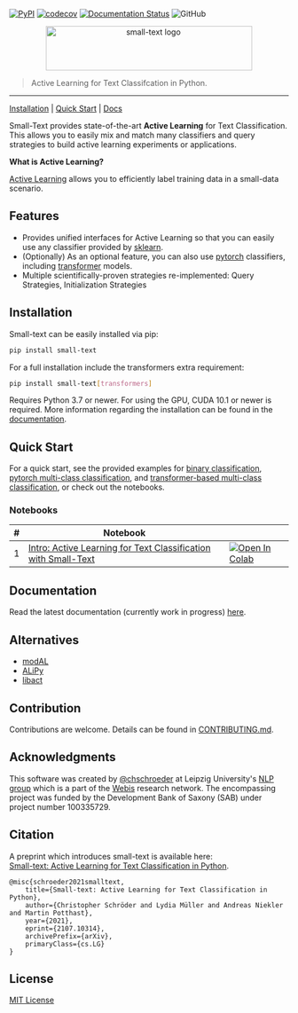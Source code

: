 [![PyPI](https://img.shields.io/pypi/v/small-text)](https://pypi.org/project/small-text/)
[![codecov](https://codecov.io/gh/webis-de/small-text/branch/master/graph/badge.svg?token=P86CPABQOL)](https://codecov.io/gh/webis-de/small-text)
[![Documentation Status](https://readthedocs.org/projects/small-text/badge/?version=latest)](https://small-text.readthedocs.io/en/latest/?badge=latest) 
![GitHub](https://img.shields.io/github/license/webis-de/small-text)


<p align="center">
<img width="372" height="80" src="https://raw.githubusercontent.com/webis-de/small-text/master/docs/_static/small-text-logo.png" alt="small-text logo" />
</p>

> Active Learning for Text Classifcation in Python.
<hr>

[Installation](#installation) | [Quick Start](#quick-start) | [Docs](https://small-text.readthedocs.io/en/latest/)


Small-Text provides state-of-the-art **Active Learning** for Text Classification. 
This allows you to easily mix and match many classifiers and query strategies 
to build active learning experiments or applications.

**What is Active Learning?**

[Active Learning](https://en.wikipedia.org/wiki/Active_learning_(machine_learning)) allows you to efficiently label training data in a small-data scenario.


## Features

- Provides unified interfaces for Active Learning so that you can easily use any classifier provided by [sklearn](https://scikit-learn.org/).
- (Optionally) As an optional feature, you can also use [pytorch](https://pytorch.org/) classifiers, including [transformer](https://github.com/huggingface/transformers) models.
- Multiple scientifically-proven strategies re-implemented: Query Strategies, Initialization Strategies

## Installation

Small-text can be easily installed via pip:

```bash
pip install small-text
```

For a full installation include the transformers extra requirement:

```bash
pip install small-text[transformers]
```

Requires Python 3.7 or newer. For using the GPU, CUDA 10.1 or newer is required. 
More information regarding the installation can be found in the 
[documentation](https://small-text.readthedocs.io/en/latest/install.html).


## Quick Start

For a quick start, see the provided examples for [binary classification](examples/code/binary_classification.py), 
[pytorch multi-class classification](examples/code/pytorch_multiclass_classification.py), and 
[transformer-based multi-class classification](examples/code/transformers_multiclass_classification.py), 
or check out the notebooks.

### Notebooks

| # | Notebook | |
| --- | -------- | --- |
| 1 | [Intro: Active Learning for Text Classification with Small-Text](examples/notebooks/01-active-learning-for-text-classification-with-small-text-intro.ipynb) | [![Open In Colab](https://colab.research.google.com/assets/colab-badge.svg)](https://colab.research.google.com/github/webis-de/small-text/blob/master/examples/notebooks/01-active-learning-for-text-classification-with-small-text-intro.ipynb) |

## Documentation

Read the latest documentation (currently work in progress) [here](https://small-text.readthedocs.io/en/latest/).

## Alternatives

- [modAL](https://github.com/modAL-python/modAL)
- [ALiPy](https://github.com/NUAA-AL/ALiPy)
- [libact](https://github.com/ntucllab/libact)

## Contribution

Contributions are welcome. Details can be found in [CONTRIBUTING.md](CONTRIBUTING.md).

## Acknowledgments

This software was created by [@chschroeder](https://github.com/chschroeder) at Leipzig University's [NLP group](http://asv.informatik.uni-leipzig.de/) which is a part of the [Webis](https://webis.de/) research network. The encompassing project was funded by the Development Bank of Saxony (SAB) under project number 100335729.

## Citation

A preprint which introduces small-text is available here:  
[Small-text: Active Learning for Text Classification in Python](https://arxiv.org/abs/2107.10314). 

```
@misc{schroeder2021smalltext,
    title={Small-text: Active Learning for Text Classification in Python}, 
    author={Christopher Schröder and Lydia Müller and Andreas Niekler and Martin Potthast},
    year={2021},
    eprint={2107.10314},
    archivePrefix={arXiv},
    primaryClass={cs.LG}
}
```

## License

[MIT License](LICENSE)
